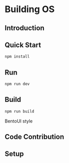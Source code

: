 # Building OS

## Introduction

## Quick Start

```bash
npm install
```

## Run

```bash
npm run dev
```

## Build

```bash
npm run build
```

BentoUI style

## Code Contribution

## Setup
